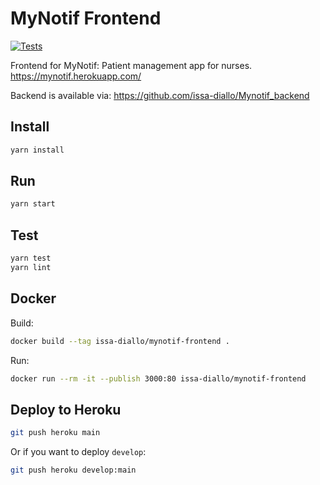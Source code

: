 # MyNotif Frontend

[![Tests](https://github.com/issa-diallo/MyNotif_frontend/workflows/Tests/badge.svg?branch=develop)](https://github.com/issa-diallo/MyNotif_frontend/actions?query=workflow%3ATests)

Frontend for MyNotif: Patient management app for nurses.
https://mynotif.herokuapp.com/

Backend is available via:
<https://github.com/issa-diallo/Mynotif_backend>

## Install
```sh
yarn install
```

## Run
```sh
yarn start
```

## Test
```sh
yarn test
yarn lint
```

## Docker
Build:
```sh
docker build --tag issa-diallo/mynotif-frontend .
```
Run:
```sh
docker run --rm -it --publish 3000:80 issa-diallo/mynotif-frontend
```

## Deploy to Heroku
```sh
git push heroku main
```
Or if you want to deploy `develop`:
```sh
git push heroku develop:main
```
